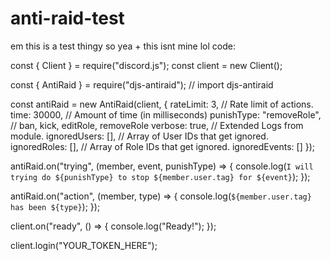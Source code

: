 # anti-raid-test
em this is a test thingy so yea + this isnt mine lol code:

const { Client } = require("discord.js");
const client = new Client();


const { AntiRaid } = require("djs-antiraid"); // import djs-antiraid

const antiRaid = new AntiRaid(client, {
    rateLimit: 3, // Rate limit of actions.
    time: 30000, // Amount of time (in milliseconds)
    punishType: "removeRole", // ban, kick, editRole, removeRole
    verbose: true, // Extended Logs from module.
    ignoredUsers: [], // Array of User IDs that get ignored.
    ignoredRoles: [], // Array of Role IDs that get ignored.
    ignoredEvents: [] 
});



antiRaid.on("trying", (member, event, punishType) => {
    console.log(`I will trying do ${punishType} to stop ${member.user.tag} for ${event}`);
});

antiRaid.on("action", (member, type) => {
    console.log(`${member.user.tag} has been ${type}`);
});



client.on("ready", () => {
    console.log("Ready!");
});

client.login("YOUR_TOKEN_HERE");


